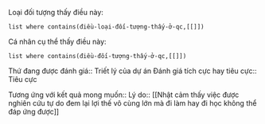 Loại đối tượng thấy điều này: 
```dataview 
list where contains(điều-loại-đối-tượng-thấy-ở-qc,[[]]) 
``` 
Cá nhân cụ thể thấy điều này: 
```dataview
list where contains(điều-đối-tượng-thấy-ở-qc,[[]]) 
```
Thứ đang được đánh giá:: Triết lý của dự án
Đánh giá tích cực hay tiêu cực:: Tiêu cực


Tương ứng với kết quả mong muốn:: 
Lý do:: [[Nhật cảm thấy việc được nghiên cứu tự do đem lại lợi thế vô cùng lớn mà đi làm hay đi học không thể đáp ứng được]]

